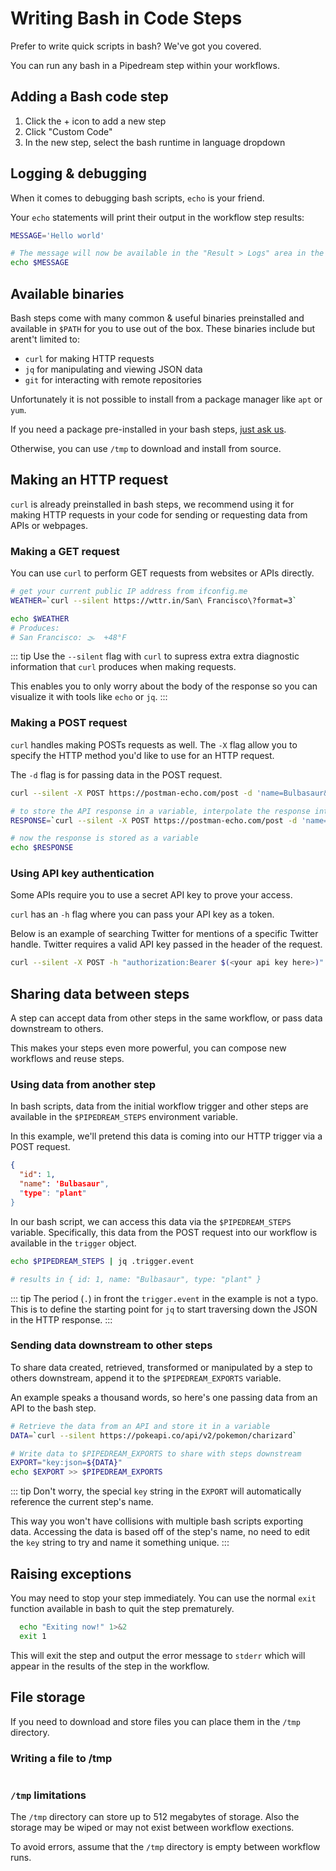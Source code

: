# Writing Bash in Code Steps

Prefer to write quick scripts in bash? We've got you covered.

You can run any bash in a Pipedream step within your workflows.

## Adding a Bash code step

1. Click the + icon to add a new step
2. Click "Custom Code"
3. In the new step, select the bash runtime in language dropdown

## Logging & debugging

When it comes to debugging bash scripts, `echo` is your friend.

Your `echo` statements will print their output in the workflow step results:

```bash
MESSAGE='Hello world'

# The message will now be available in the "Result > Logs" area in the workflow step
echo $MESSAGE
```

## Available binaries

Bash steps come with many common & useful binaries preinstalled and available in `$PATH` for you to use out of the box. These binaries include but arent't limited to:

* `curl` for making HTTP requests
* `jq` for manipulating and viewing JSON data
* `git` for interacting with remote repositories

Unfortunately it is not possible to install from a package manager like `apt` or `yum`.

If you need a package pre-installed in your bash steps, [just ask us](https://pipedream.com/support).

Otherwise, you can use `/tmp` to download and install from source.

## Making an HTTP request

`curl` is already preinstalled in bash steps, we recommend using it for making HTTP requests in your code for sending or requesting data from APIs or webpages.

### Making a GET request

You can use `curl` to perform GET requests from websites or APIs directly.

```bash
# get your current public IP address from ifconfig.me
WEATHER=`curl --silent https://wttr.in/San\ Francisco\?format=3`

echo $WEATHER
# Produces:
# San Francisco: 🌫  +48°F
```

::: tip
Use the `--silent` flag with `curl` to supress extra extra diagnostic information that `curl` produces when making requests.

This enables you to only worry about the body of the response so you can visualize it with tools like `echo` or `jq`. 
:::

### Making a POST request

`curl` handles making POSTs requests as well. The `-X` flag allow you to specify the HTTP method you'd like to use for an HTTP request.

The `-d` flag is for passing data in the POST request.

```bash
curl --silent -X POST https://postman-echo.com/post -d 'name=Bulbasaur&id=1'

# to store the API response in a variable, interpolate the response into a string and store it in variable
RESPONSE=`curl --silent -X POST https://postman-echo.com/post -d 'name=Bulbasaur&id=1'`

# now the response is stored as a variable
echo $RESPONSE
```

### Using API key authentication

Some APIs require you to use a secret API key to prove your access.

`curl` has an `-h` flag where you can pass your API key as a token.

Below is an example of searching Twitter for mentions of a specific Twitter handle. Twitter requires a valid API key passed in the header of the request.

```bash
curl --silent -X POST -h "authorization:Bearer $(<your api key here>)" https://api.twitter.com/2/users/@pipedream/mentions
```

## Sharing data between steps

A step can accept data from other steps in the same workflow, or pass data downstream to others.

This makes your steps even more powerful, you can compose new workflows and reuse steps.

### Using data from another step

In bash scripts, data from the initial workflow trigger and other steps are available in the `$PIPEDREAM_STEPS` environment variable.

In this example, we'll pretend this data is coming into our HTTP trigger via a POST request.

```json
{
  "id": 1,
  "name": 'Bulbasaur",
  "type": "plant"
}
```

In our bash script, we can access this data via the `$PIPEDREAM_STEPS` variable. Specifically, this data from the POST request into our workflow is available in the `trigger` object.

```bash
echo $PIPEDREAM_STEPS | jq .trigger.event

# results in { id: 1, name: "Bulbasaur", type: "plant" }
```

::: tip
The period (`.`) in front the `trigger.event` in the example is not a typo. This is to define the starting point for `jq` to start traversing down the JSON in the HTTP response.
:::

### Sending data downstream to other steps

To share data created, retrieved, transformed or manipulated by a step to others downstream, append it to the `$PIPEDREAM_EXPORTS` variable.

An example speaks a thousand words, so here's one passing data from an API to the bash step.

```bash
# Retrieve the data from an API and store it in a variable
DATA=`curl --silent https://pokeapi.co/api/v2/pokemon/charizard`

# Write data to $PIPEDREAM_EXPORTS to share with steps downstream
EXPORT="key:json=${DATA}"
echo $EXPORT >> $PIPEDREAM_EXPORTS
```

::: tip 
Don't worry, the special `key` string in the `EXPORT` will automatically reference the current step's name. 

This way you won't have collisions with multiple bash scripts exporting data. Accessing the data is based off of the step's name, no need to edit the `key` string to try and name it something unique.
:::



## Raising exceptions

You may need to stop your step immediately. You can use the normal `exit` function available in bash to quit the step prematurely.

```bash
  echo "Exiting now!" 1>&2
  exit 1
```




This will exit the step and output the error message to `stderr` which will appear in the results of the step in the workflow.

## File storage

If you need to download and store files you can place them in the `/tmp` directory.

### Writing a file to /tmp

```bash

```

### `/tmp` limitations

The `/tmp` directory can store up to 512 megabytes of storage. Also the storage may be wiped or may not exist between workflow exections.

To avoid errors, assume that the `/tmp` directory is empty between workflow runs.
